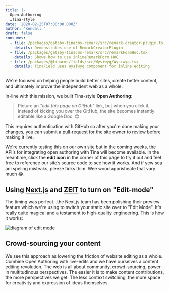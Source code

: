 ```yaml
---
title: |-
  Open Authoring 
  …Tina-style
date: '2020-02-25T07:00:00.000Z'
author: 'Kendall '
draft: false
consumes:
  - file: /packages/gatsby-tinacms-remark/src/remark-creator-plugin.ts
    details: Demonstrates use of RemarkCreatorPlugin
  - file: /packages/gatsby-tinacms-remark/src/remarkFormHoc.tsx
    details: Shows how to use inlineRemarkForm HOC
  - file: /packages/@tinacms/fields/src/Wysiwyg/Wysiwyg.tsx
    details: TinaField uses Wysiwyg component for inline editing
---
```

We're focused on helping people build better sites, create better content, and ultimately improve the independent web as a whole.

In-line with this mission, we built Tina-style **Open Authoring**:

> Picture an _"edit this page on GitHub"_ link, but when you click it, instead of kicking you over the GitHub, the site becomes instantly editable like a Google Doc. 😍

This requires authentication with GitHub so after you're done making your changes, you can submit a pull-request for the site owner to review before making it live.

We're currently testing this on our own site but in the coming weeks, the API’s for integrating open authoring with Tina will become available. In the meantime, click the **edit icon** in the corner of this page to try it out and feel free to reference our site’s source code to see how it works. And if yew sea ani speling misteaks, pleeze ficks thim. Wee wood apprisheate that vary much 😂.

## Using [Next.js](nextjs.org) and [ZEIT](https://zeit.co/) to turn on "Edit-mode"

The timing was perfect...the Next.js team has been polishing their preview feature which we're using to switch your static site over to "Edit Mode". It's really quite magical and a testament to high-quality engineering. This is how it works:

<img src="" alt="diagram of edit mode">

## Crowd-sourcing your content

We see this approach as lowering the friction of website editing as a whole. Combine Open Authoring with live-edits and we have ourselves a content editing revolution. The web is all about community, crowd-sourcing, power in multitudinous perspectives. The easier it is to make content contributions, the more perspectives we get. The less context switching, the more space for creativity and expression of ideas themselves.